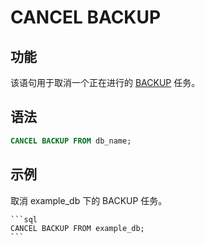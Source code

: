 # CANCEL BACKUP

## 功能

该语句用于取消一个正在进行的 [BACKUP](../data-definition/BACKUP.md) 任务。

## 语法

```sql
CANCEL BACKUP FROM db_name;
```

## 示例

取消 example_db 下的 BACKUP 任务。

    ```sql
    CANCEL BACKUP FROM example_db;
    ```
